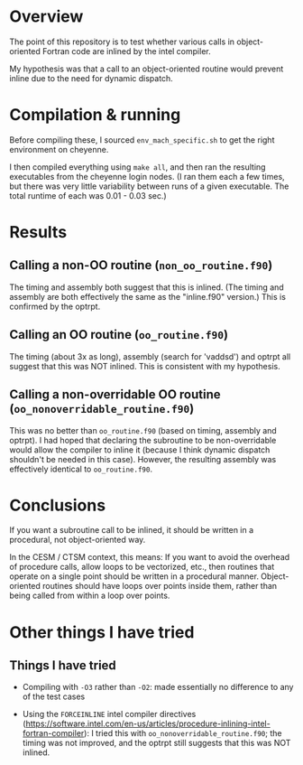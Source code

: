 # Overview

The point of this repository is to test whether various calls in
object-oriented Fortran code are inlined by the intel compiler.

My hypothesis was that a call to an object-oriented routine would
prevent inline due to the need for dynamic dispatch.

# Compilation & running

Before compiling these, I sourced `env_mach_specific.sh` to get the
right environment on cheyenne.

I then compiled everything using `make all`, and then ran the resulting
executables from the cheyenne login nodes. (I ran them each a few times,
but there was very little variability between runs of a given
executable. The total runtime of each was 0.01 - 0.03 sec.)

# Results

## Calling a non-OO routine (`non_oo_routine.f90`)

The timing and assembly both suggest that this is inlined. (The timing
and assembly are both effectively the same as the "inline.f90" version.)
This is confirmed by the optrpt.

## Calling an OO routine (`oo_routine.f90`)

The timing (about 3x as long), assembly (search for 'vaddsd') and optrpt
all suggest that this was NOT inlined. This is consistent with my
hypothesis.

## Calling a non-overridable OO routine (`oo_nonoverridable_routine.f90`)

This was no better than `oo_routine.f90` (based on timing, assembly and
optrpt). I had hoped that declaring the subroutine to be non-overridable
would allow the compiler to inline it (because I think dynamic dispatch
shouldn't be needed in this case). However, the resulting assembly was
effectively identical to `oo_routine.f90`.

# Conclusions

If you want a subroutine call to be inlined, it should be written in a
procedural, not object-oriented way.

In the CESM / CTSM context, this means: If you want to avoid the
overhead of procedure calls, allow loops to be vectorized, etc., then
routines that operate on a single point should be written in a
procedural manner. Object-oriented routines should have loops over
points inside them, rather than being called from within a loop over
points.

# Other things I have tried

## Things I have tried

- Compiling with `-O3` rather than `-O2`: made essentially no difference
  to any of the test cases

- Using the `FORCEINLINE` intel compiler directives
  (https://software.intel.com/en-us/articles/procedure-inlining-intel-fortran-compiler):
  I tried this with `oo_nonoverridable_routine.f90`; the timing was not
  improved, and the optrpt still suggests that this was NOT inlined.
